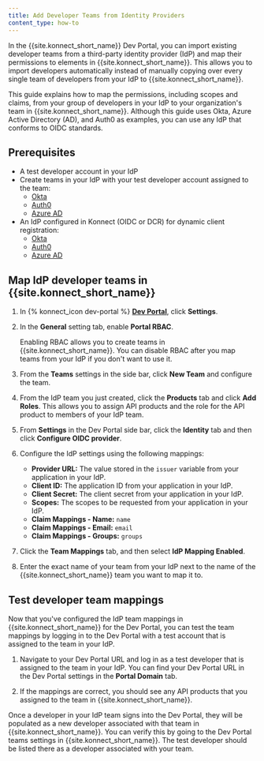 ```yaml
---
title: Add Developer Teams from Identity Providers
content_type: how-to
---
```


In the {{site.konnect_short_name}} Dev Portal, you can import existing developer teams from a third-party identity provider (IdP) and map their permissions to elements in {{site.konnect_short_name}}. This allows you to import developers automatically instead of manually copying over every single team of developers from your IdP to {{site.konnect_short_name}}.

This guide explains how to map the permissions, including scopes and claims, from your group of developers in your IdP to your organization's team in {{site.konnect_short_name}}. Although this guide uses Okta, Azure Active Directory (AD), and Auth0 as examples, you can use any IdP that conforms to OIDC standards. 

## Prerequisites

* A test developer account in your IdP
* Create teams in your IdP with your test developer account assigned to the team:
    * [Okta](https://help.okta.com/en-us/content/topics/users-groups-profiles/usgp-assign-group-people.htm)
    * [Auth0](https://auth0.com/docs/get-started/tenant-settings/auth0-teams)
    * [Azure AD](https://learn.microsoft.com/azure/active-directory/fundamentals/how-to-manage-groups#create-a-basic-group-and-add-members)
* An IdP configured in Konnect (OIDC or DCR) for dynamic client registration:
    * [Okta](/konnect/dev-portal/applications/dynamic-client-registration/okta/)
    * [Auth0](/konnect/dev-portal/applications/dynamic-client-registration/auth0/)
    * [Azure AD](/konnect/dev-portal/applications/dynamic-client-registration/azure/)

<!-- commenting this out so we can come back to it later after tech review
## Create developer teams in your IdP

{% navtabs %}
{% navtab Okta %}
1. In Okta, [assign people to a group](https://help.okta.com/en-us/content/topics/users-groups-profiles/usgp-assign-group-people.htm), including your test developer account. Alternatively, you can use [group rules](https://help.okta.com/en-us/content/topics/users-groups-profiles/usgp-create-group-rules.htm) to automatically add people to a group.

1. Configure any other group settings and attributes as needed.

1. [Enable group push](https://help.okta.com/en-us/content/topics/users-groups-profiles/usgp-enable-group-push.htm) for **{{site.base_gateway}}** to push existing Okta groups and their memberships to {{site.konnect_short_name}}.
{% endnavtab %}
{% navtab Azure AD %}
In [Azure AD](https://portal.azure.com/), [create a new group](https://learn.microsoft.com/azure/active-directory/fundamentals/how-to-manage-groups#create-a-basic-group-and-add-members) that includes your test developer account.

{% endnavtab %}
{% navtab Auth0 %}
In Auth0, create a [new team of developers](https://auth0.com/docs/get-started/tenant-settings/auth0-teams) that you want to map to {{site.konnect_short_name}}. Make sure to add your test developer account. 
{% endnavtab %}
{% endnavtabs %}
-->

## Map IdP developer teams in {{site.konnect_short_name}}

1. In {% konnect_icon dev-portal %} [**Dev Portal**](https://cloud.konghq.com/portal), click **Settings**.

1. In the **General** setting tab, enable **Portal RBAC**.
    
    Enabling RBAC allows you to create teams in {{site.konnect_short_name}}. You can disable RBAC after you map teams from your IdP if you don't want to use it.

1. From the **Teams** settings in the side bar, click **New Team** and configure the team.

1. From the IdP team you just created, click the **Products** tab and click **Add Roles**. This allows you to assign API products and the role for the API product to members of your IdP team.

1. From **Settings** in the Dev Portal side bar, click the **Identity** tab and then click **Configure OIDC provider**.

1. Configure the IdP settings using the following mappings:
    * **Provider URL:** The value stored in the `issuer` variable from your application in your IdP.
    * **Client ID:** The application ID from your application in your IdP.
    * **Client Secret:** The client secret from your application in your IdP.
    * **Scopes:** The scopes to be requested from your application in your IdP.
    * **Claim Mappings - Name:** `name`
    * **Claim Mappings - Email:** `email`
    * **Claim Mappings - Groups:** `groups`

1. Click the **Team Mappings** tab, and then select **IdP Mapping Enabled**.

1. Enter the exact name of your team from your IdP next to the name of the {{site.konnect_short_name}} team you want to map it to.

## Test developer team mappings

Now that you've configured the IdP team mappings in {{site.konnect_short_name}} for the Dev Portal, you can test the team mappings by logging in to the Dev Portal with a test account that is assigned to the team in your IdP.

1. Navigate to your Dev Portal URL and log in as a test developer that is assigned to the team in your IdP.
    You can find your Dev Portal URL in the Dev Portal settings in the **Portal Domain** tab.

1. If the mappings are correct, you should see any API products that you assigned to the team in {{site.konnect_short_name}}.

Once a developer in your IdP team signs into the Dev Portal, they will be populated as a new developer associated with that team in {{site.konnect_short_name}}. You can verify this by going to the Dev Portal teams settings in {{site.konnect_short_name}}. The test developer should be listed there as a developer associated with your team.


